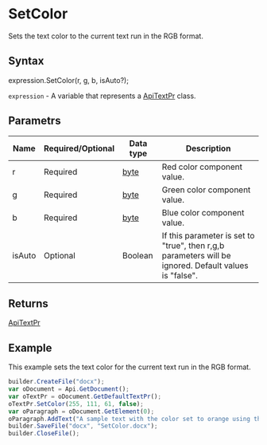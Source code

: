 # SetColor

Sets the text color to the current text run in the RGB format.

## Syntax

expression.SetColor(r, g, b, isAuto?);

`expression` - A variable that represents a [ApiTextPr](../ApiTextPr.md) class.

## Parametrs

| **Name** | **Required/Optional** | **Data type** | **Description** |
| ------------- | ------------- | ------------- | ------------- |
| r | Required | [byte](../../../Enumerations/byte.md) | Red color component value. |
| g | Required | [byte](../../../Enumerations/byte.md) | Green color component value. |
| b | Required | [byte](../../../Enumerations/byte.md) | Blue color component value. |
| isAuto | Optional | Boolean | If this parameter is set to "true", then r,g,b parameters will be ignored. Default values is "false". |

## Returns

[ApiTextPr](../../ApiTextPr/ApiTextPr.md)

## Example

This example sets the text color for the current text run in the RGB format.

```javascript
builder.CreateFile("docx");
var oDocument = Api.GetDocument();
var oTextPr = oDocument.GetDefaultTextPr();
oTextPr.SetColor(255, 111, 61, false);
var oParagraph = oDocument.GetElement(0);
oParagraph.AddText("A sample text with the color set to orange using the text properties.");
builder.SaveFile("docx", "SetColor.docx");
builder.CloseFile();
```